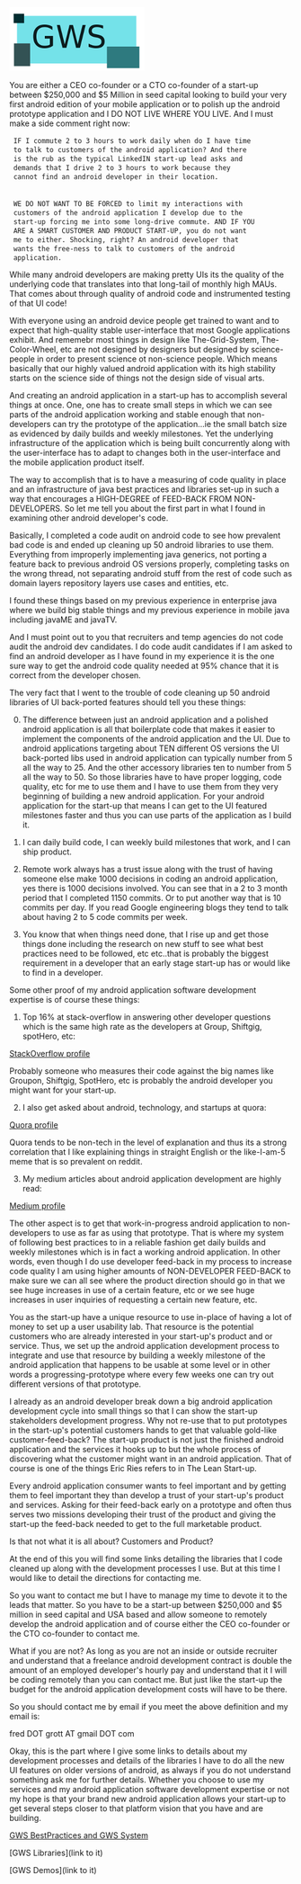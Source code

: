 ![GrottSpaceLogo](./readme_images/gws_logo.png)

You are either a CEO co-founder or a CTO co-founder of a start-up between $250,000 and $5 Million
in seed capital looking to build your very first android edition of your mobile application or to polish up the android prototype application and I DO NOT LIVE WHERE YOU LIVE. And I must make a side comment right now:

     IF I commute 2 to 3 hours to work daily when do I have time
     to talk to customers of the android application? And there
     is the rub as the typical LinkedIN start-up lead asks and
     demands that I drive 2 to 3 hours to work because they
     cannot find an android developer in their location.


     WE DO NOT WANT TO BE FORCED to limit my interactions with
     customers of the android application I develop due to the
     start-up forcing me into some long-drive commute. AND IF YOU
     ARE A SMART CUSTOMER AND PRODUCT START-UP, you do not want
     me to either. Shocking, right? An android developer that
     wants the free-ness to talk to customers of the android
     application.


While many android developers are making pretty UIs its the quality of the underlying code that
translates into that long-tail of monthly high MAUs. That comes about through quality of android
code and instrumented testing of that UI code!

With everyone using an android device people get trained to want and to expect that high-quality
stable user-interface that most Google applications exhibit. And rememebr most things in design
like The-Grid-System, The-Color-Wheel, etc are not designed by designers but designed by
science-people in order to present science ot non-science people. Which means basically that our
highly valued android application with its high stability starts on the science side of things
not the design side of visual arts.

And creating an android application in a start-up has to accomplish several things at once. One,
one has to create small steps in which we can see parts of the android application working and
stable enough that non-developers can try the prototype of the application...ie the small batch
size as evidenced by daily builds and weekly milestones. Yet the underlying infrastructure of the
application which is being built concurrently along with the user-interface has to adapt to changes
both in the user-interface and the mobile application product itself.

The way to accomplish that is to have a measuring of code quality in place and an infrastructure of
java best practices and libraries set-up in such a way that encourages a HIGH-DEGREE of FEED-BACK FROM NON-DEVELOPERS.
So let me tell you about the first part in what I found in examining other android developer's code.


Basically, I completed a code audit on android code to see how prevalent bad code is and ended up
cleaning up 50 android libraries to use them. Everything from improperly implementing java generics,
not porting a feature back to previous android OS versions properly, completing tasks on the
wrong thread, not separating android stuff from the rest of code such as domain layers repository layers
use cases and entities, etc.

I found these things based on my previous experience in enterprise java where we build big stable things
and my previous experience in mobile java including javaME and javaTV.

And I must point out to you that recruiters and temp agencies do not code audit the android dev candidates.
I do code audit candidates if I am asked to find an android developer as I have found in my experience
it is the one sure way to get the android code quality needed at 95% chance that it is correct from
the developer chosen.


The very fact that I went to the trouble of code cleaning up 50 android libraries of UI back-ported
features should tell you these things:

0. The difference between just an android application and a polished android application is all that
   boilerplate code that makes it easier to implement the components of the android application and
   the UI.  Due to android applications targeting about TEN different OS versions the UI back-ported
   libs used in android application can typically number from 5 all the way to 25. And the other
   accessory libraries ten to number from 5 all the way to 50. So those libraries have to have
   proper logging, code quality, etc for me to use them and I have to use them from they very
   beginning of building a new android application. For your android application for the start-up
   that means I can get to the UI featured milestones faster and thus you can use parts of the
   application as I build it.

1. I can daily build code, I can weekly build milestones that work, and I can ship product.

2. Remote work always has a trust issue along with the trust of having someone else make 1000 decisions
   in coding an android application, yes there is  1000 decisions involved.  You can see that in a
   2 to 3 month period that I completed 1150 commits. Or to put another way that is 10 commits per day.
   If you read Google engineering blogs they tend to talk about having 2 to 5 code commits per week.

3. You know that when things need done, that I rise up and get those things done including the research
   on new stuff to see what best practices need to be followed, etc etc..that is probably the biggest
   requirement in a developer that an early stage start-up has or would like to find in a developer.

Some other proof of my android application software development expertise is of course these things:

1. Top 16% at stack-overflow in answering other developer questions which is the same high rate as
   the developers at Group, Shiftgig, spotHero, etc:

[StackOverflow profile](http://stackoverflow.com/users/237740/fred-grott)



Probably someone who measures their code against the big names like Groupon, Shiftgig, SpotHero, etc
is probably the android developer you might want for your start-up.

2. I also get asked about android, technology, and startups at quora:

[Quora profile](http://www.quora.com/Fred-Grott)


Quora tends to be non-tech in the level of explanation and thus its a strong correlation that I like
explaining things in straight English or the like-I-am-5 meme that is so prevalent on reddit.

3. My medium articles about android application development are highly read:

[Medium profile](https://medium.com/@fredgrott)




The other aspect is to get that work-in-progress android application to non-developers to use as
far as using that prototype. That is where my system of following best practices to in a reliable fashion
get daily builds and weekly milestones which is in fact a working android application. In other words,
even though I do use developer feed-back in my process to increase code quality I am using higher
amounts of NON-DEVELOPER FEED-BACK to make sure we can all see where the product direction should
go in that we see huge increases in use of a certain feature, etc or we see huge increases in
user inquiries of requesting a certain new feature, etc.

You as the start-up have a unique resource to use in-place of having a lot of money to set up a
user usability lab. That resource is the potential customers who are already interested in your
start-up's product and or service. Thus, we set up the android application development process to
integrate and use that resource by building a weekly milestone of the android application that
happens to be usable at some level or in other words a progressing-prototype where every few weeks
one can try out different versions of that prototype.

I already as an android developer break down a big android application development cycle into
small things so that I can show the start-up stakeholders development progress. Why not re-use
that to put prototypes in the start-up's potential customers hands to get that valuable gold-like
customer-feed-back? The start-up product is not just the finished android application and the
services it hooks up to but the whole process of discovering what the customer might want in an
android application. That of course is one of the things Eric Ries refers to in The Lean Start-up.

Every android application consumer wants to feel important and by getting them to feel important
they than develop a trust of your start-up's product and services. Asking for their feed-back early
on a prototype and often thus serves two missions developing their trust of the product and giving
the start-up the feed-back needed to get to the full marketable product.

Is that not what it is all about? Customers and Product?


At the end of this you will find some links detailing the libraries that I code cleaned up along
with the development processes I use. But at this time I would like to detail the directions for contacting me.

So you want to contact me but I have to manage my time to devote it to the leads that matter.
So you have to be a start-up between $250,000 and $5 million in seed capital and USA based and
allow someone to remotely develop the android application and of course either the CEO co-founder
or the CTO co-founder to contact me.

What if you are not? As long as you are not an inside or outside recruiter and understand that
a freelance android development contract is double the amount of an employed developer's hourly pay
and understand that it I will be coding remotely than you can contact me. But just like the
start-up the budget for the android application development costs will have to be there.




So you should contact me by email if you meet the above definition and my email is:


fred DOT grott AT gmail DOT com



Okay, this is the part where I give some links to details about my development processes and
details of the libraries I have to do all the new UI features on older versions of android, as
always if you do not understand something ask me for further details. Whether you choose to use
my services and my android application software development expertise or not my hope is that your
brand new android application allows your start-up to get several steps closer to that platform
vision that you have and are building.


[GWS BestPractices and GWS System](./readme_details/gws/)

[GWS Libraries](link to it)

[GWS Demos](link to it)
